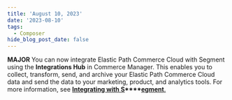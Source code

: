 ```yaml
---
title: 'August 10, 2023'
date: '2023-08-10'
tags:
  - Composer
hide_blog_post_date: false
---
```


**MAJOR** You can now integrate Elastic Path Commerce Cloud with Segment using the **Integrations Hub** in Commerce Manager. This enables you to collect, transform, send, and archive your Elastic Path Commerce Cloud data and send the data to your marketing, product, and analytics tools. For more information, see **[Integrating with S](https://elasticpath.dev/docs/composer/integration-hub/customer-management/segment)****[egment](https://elasticpath.dev/docs/composer/integration-hub/customer-management/segment)**[.](https://elasticpath.dev/docs/integration-hub/site-search/constructor-io)
